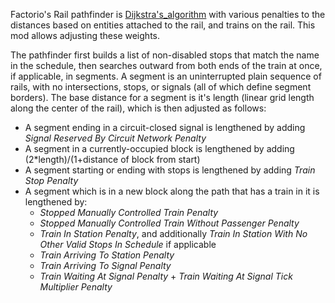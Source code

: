 
Factorio's Rail pathfinder is [Dijkstra's_algorithm](https://en.wikipedia.org/wiki/Dijkstra%27s_algorithm) with various penalties to the distances based on entities attached to the rail, and trains on the rail. This mod allows adjusting these weights.

The pathfinder first builds a list of non-disabled stops that match the name in the schedule, then searches outward from both ends of the train at once, if applicable, in segments. A segment is an uninterrupted plain sequence of rails, with no intersections, stops, or signals (all of which define segment borders). The base distance for a segment is it's length (linear grid length along the center of the rail), which is then adjusted as follows:

* A segment ending in a circuit-closed signal is lengthened by adding  *Signal Reserved By Circuit Network Penalty*
* A segment in a currently-occupied block is lengthened by adding (2*length)/(1+distance of block from start)
* A segment starting or ending with stops is lengthened by adding *Train Stop Penalty*
* A segment which is in a new block along the path that has a train in it is lengthened by:
    * *Stopped Manually Controlled Train Penalty*
    * *Stopped Manually Controlled Train Without Passenger Penalty*
    * *Train In Station Penalty*, and additionally *Train In Station With No Other Valid Stops In Schedule* if applicable
    * *Train Arriving To Station Penalty*
    * *Train Arriving To Signal Penalty*
    * *Train Waiting At Signal Penalty* + *Train Waiting At Signal Tick Multiplier Penalty*
